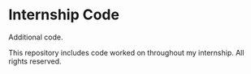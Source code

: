 # Internship Code
Additional code.

This repository includes code worked on throughout my internship. All rights reserved.

